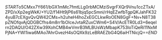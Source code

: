 $START$o5CMxx7Y661/bGX1mMc7fmtLLg0rbMCMziSvgrFXQr9Vnu1ccZTxA/ZPD/xXp2egWkK/+YU2/f14Ht9jP6s61bjq5pcSmni/rHqEZwfbTgpQKJahFK324yuB7cEXgvQvQW42CMs+h2uheH4hoZxEGCLkwRoOEN8GgF+Nv+N8T38pZNOfqvAjQDGBCfhs4m8rr1bOIceJvtaRZuxCWm6+S4V/AcETR0Ld3+6eqeIrn2DAQU/O42ZXw39XohCMB4wVmrB3MLBUsWzMbapK753loTiQeRi11NxMPjNA+YWI1iwa6MAo7AhrGvezH4sOQXk9zLeBRAEZbG4Q6aiHTNicjQ==$END$
